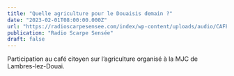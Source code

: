 ```yaml
---
title: "Quelle agriculture pour le Douaisis demain ?"
date: "2023-02-01T08:00:00.000Z"
url: "https://radioscarpesensee.com/index/wp-content/uploads/audio/CAFE-CITOYEN-230211-Quelle-agriculture-pour-le-Douaisis-demain.mp3"
publication: "Radio Scarpe Sensée"
draft: false
---
```


Participation au café citoyen sur l’agriculture organisé à la MJC de Lambres-lez-Douai.

